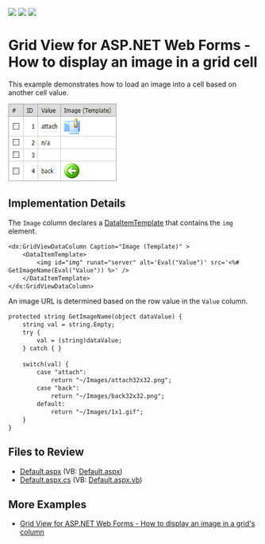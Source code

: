 <!-- default badges list -->
![](https://img.shields.io/endpoint?url=https://codecentral.devexpress.com/api/v1/VersionRange/128539304/13.1.5%2B)
[![](https://img.shields.io/badge/Open_in_DevExpress_Support_Center-FF7200?style=flat-square&logo=DevExpress&logoColor=white)](https://supportcenter.devexpress.com/ticket/details/E1967)
[![](https://img.shields.io/badge/📖_How_to_use_DevExpress_Examples-e9f6fc?style=flat-square)](https://docs.devexpress.com/GeneralInformation/403183)
<!-- default badges end -->

# Grid View for ASP.NET Web Forms - How to display an image in a grid cell

This example demonstrates how to load an image into a cell based on another cell value.

![](grid-with-images-in-cells.png)

## Implementation Details

The `Image` column declares a [DataItemTemplate](https://docs.devexpress.com/AspNet/DevExpress.Web.GridViewDataColumn.DataItemTemplate) that contains the `img` element.

```
<dx:GridViewDataColumn Caption="Image (Template)" >
    <DataItemTemplate>
        <img id="img" runat="server" alt='Eval("Value")' src='<%# GetImageName(Eval("Value")) %>' />
    </DataItemTemplate>
</dx:GridViewDataColumn>
```
An image URL is determined based on the row value in the `Value` column.

```
protected string GetImageName(object dataValue) {
    string val = string.Empty;
    try {
        val = (string)dataValue;
    } catch { }

    switch(val) {
        case "attach":
            return "~/Images/attach32x32.png";
        case "back":
            return "~/Images/back32x32.png";
        default:
            return "~/Images/1x1.gif";
    }
}
```

## Files to Review

* [Default.aspx](./CS/WebSite/Default.aspx) (VB: [Default.aspx](./VB/WebSite/Default.aspx))
* [Default.aspx.cs](./CS/WebSite/Default.aspx.cs) (VB: [Default.aspx.vb](./VB/WebSite/Default.aspx.vb))

## More Examples

* [Grid View for ASP.NET Web Forms - How to display an image in a grid's column](https://github.com/DevExpress-Examples/asp-net-web-forms-grid-display-image)
